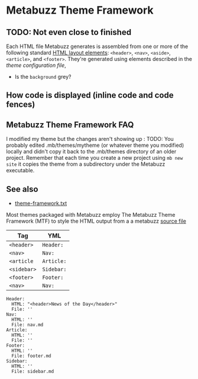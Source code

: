 # Metabuzz Theme Framework 

## TODO: Not even close to finished
Each HTML file Metabuzz generates is assembled from one or more of the following standard [HTML layout elements](https://developer.mozilla.org/en-US/docs/Learn/HTML/Introduction_to_HTML/Document_and_website_structure#html_layout_elements_in_more_detail): `<header>`, `<nav>`, `<aside>`, `<article>`, and `<footer>`.  They're generated using elements described in the *theme configuration file*, 



* Is the `background` grey?

## How code is displayed (inline code and code fences)


## Metabuzz Theme Framework FAQ

I modified my theme but the changes aren't showing up
: TODO: You probably edited .mb/themes/mytheme (or whatever theme you modified) locally and didn't copy it back to the .mb/themes directory of an older project. Remember that each time you create a new project using `mb new site`  it copies the theme from a subdirectory under the Metabuzz executable.

## See also

* [theme-framework.txt](theme-framework.txt)

Most themes packaged with Metabuzz employ The Metabuzz Theme Framework (MTF) to
style the HTML output from a a metabuzz [source file](glossary.html#source-file-1)


| Tag              | YML          |
| ---------------- | ------------ |
| `<header>`       | `Header:`    |
| `<nav>`          | `Nav:`       |
| `<article`       | `Article:`   |
| `<sidebar>`      | `Sidebar:`   |
| `<footer>`       | `Footer:`    |
| `<nav>`          | `Nav:`       |


```
Header:
  HTML: "<header>News of the Day</header>"
  File: ''
Nav:
  HTML: ''
  File: nav.md
Article:
  HTML: ''
  File: ''
Footer:
  HTML: ''
  File: footer.md
Sidebar:
  HTML: ''
  File: sidebar.md
```

